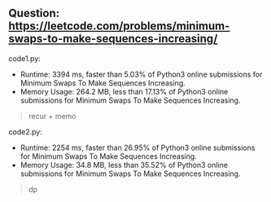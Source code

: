 ## Question: https://leetcode.com/problems/minimum-swaps-to-make-sequences-increasing/

code1.py:
* Runtime: 3394 ms, faster than 5.03% of Python3 online submissions for Minimum Swaps To Make Sequences Increasing.
* Memory Usage: 264.2 MB, less than 17.13% of Python3 online submissions for Minimum Swaps To Make Sequences Increasing.
> recur + memo

code2.py:
* Runtime: 2254 ms, faster than 26.95% of Python3 online submissions for Minimum Swaps To Make Sequences Increasing.
* Memory Usage: 34.8 MB, less than 35.52% of Python3 online submissions for Minimum Swaps To Make Sequences Increasing.
> dp